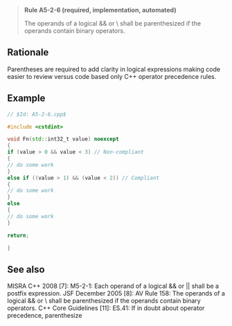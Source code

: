 > **Rule A5-2-6 (required, implementation, automated)**
>
> The operands of a logical && or \\ shall be parenthesized if the operands
> contain binary operators.

## Rationale

Parentheses are required to add clarity in logical expressions making code easier to
review versus code based only C++ operator precedence rules.

## Example

```cpp
// $Id: A5-2-6.cpp$

#include <cstdint>

void Fn(std::int32_t value) noexcept
{
if (value > 0 && value < 3) // Non-compliant
{
// do some work
}
else if ((value > 1) && (value < 2)) // Compliant
{
// do some work
}
else
{
// do some work
}

return;

}

```

## See also

MISRA C++ 2008 [7]: M5-2-1: Each operand of a logical && or || shall be a
postfix expression.
JSF December 2005 [8]: AV Rule 158: The operands of a logical && or \\ shall
be parenthesized if the operands contain binary operators.
C++ Core Guidelines [11]: ES.41: If in doubt about operator precedence,
parenthesize
